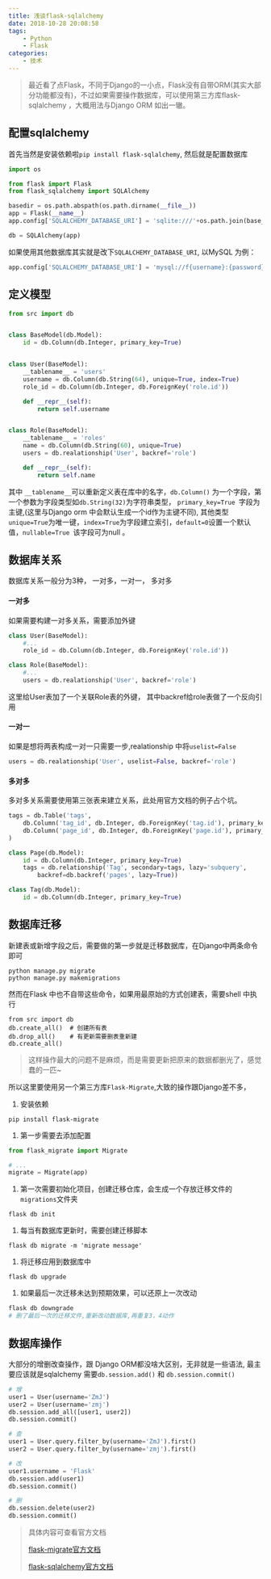 ```yaml
---
title: 浅谈flask-sqlalchemy
date: 2018-10-28 20:08:58
tags:
    - Python
    - Flask
categories: 
    - 技术
---
```


> 最近看了点Flask，不同于Django的一小点，Flask没有自带ORM(其实大部分功能都没有)，不过如果需要操作数据库，可以使用第三方库flask-sqlalchemy ，大概用法与Django ORM 如出一辙。



## 配置sqlalchemy

首先当然是安装依赖啦`pip install flask-sqlalchemy`, 然后就是配置数据库

```python
import os

from flask import Flask
from flask_sqlalchemy import SQLAlchemy

basedir = os.path.abspath(os.path.dirname(__file__))
app = Flask(__name__)
app.config['SQLALCHEMY_DATABASE_URI'] = 'sqlite:///'+os.path.join(base_dir,'database.sqlite')

db = SQLAlchemy(app)
```



如果使用其他数据库其实就是改下`SQLALCHEMY_DATABASE_URI`, 以MySQL 为例：

```python
app.config['SQLALCHEMY_DATABASE_URI'] = 'mysql://f{username}:{password}@{hostname}/{database}'
```



## 定义模型

```python
from src import db


class BaseModel(db.Model):
    id = db.Column(db.Integer, primary_key=True)


class User(BaseModel):
    __tablename__ = 'users'
    username = db.Column(db.String(64), unique=True, index=True)
    role_id = db.Column(db.Integer, db.ForeignKey('role.id'))

    def __repr__(self):
        return self.username


class Role(BaseModel):
    __tablename__ = 'roles'
    name = db.Column(db.String(60), unique=True)
    users = db.realationship('User', backref='role')

    def __repr__(self):
        return self.name
```



其中 `__tablename__`可以重新定义表在库中的名字，`db.Column()` 为一个字段，第一个参数为字段类型如`db.String(32)`为字符串类型， `primary_key=True `字段为主键,(这里与Django orm 中会默认生成一个id作为主键不同), 其他类型 `unique=True`为唯一键，`index=True`为字段建立索引，`default=0`设置一个默认值，`nullable=True `该字段可为null 。



## 数据库关系

数据库关系一般分为3种， 一对多，一对一， 多对多

#### 一对多

如果需要构建一对多关系，需要添加外键

```python
class User(BaseModel):
    #...
    role_id = db.Column(db.Integer, db.ForeignKey('role.id'))

class Role(BaseModel):
    #...
    users = db.realationship('User', backref='role')
```

这里给User表加了一个关联Role表的外键， 其中backref给role表做了一个反向引用

#### 一对一

如果是想将两表构成一对一只需要一步,realationship 中将`uselist=False`

```python
users = db.realationship('User', uselist=False, backref='role')
```

#### 多对多

多对多关系需要使用第三张表来建立关系，此处用官方文档的例子占个坑。

```python
tags = db.Table('tags',
    db.Column('tag_id', db.Integer, db.ForeignKey('tag.id'), primary_key=True),
    db.Column('page_id', db.Integer, db.ForeignKey('page.id'), primary_key=True)
)

class Page(db.Model):
    id = db.Column(db.Integer, primary_key=True)
    tags = db.relationship('Tag', secondary=tags, lazy='subquery',
        backref=db.backref('pages', lazy=True))

class Tag(db.Model):
    id = db.Column(db.Integer, primary_key=True)
```



## 数据库迁移

新建表或新增字段之后，需要做的第一步就是迁移数据库，在Django中两条命令即可

```shell
python manage.py migrate
python manage.py makemigrations
```

然而在Flask 中也不自带这些命令，如果用最原始的方式创建表，需要shell 中执行

```base
from src import db
db.create_all()  # 创建所有表
db.drop_all()    # 有更新需要删表重新建
db.create_all()
```

> 这样操作最大的问题不是麻烦，而是需要更新把原来的数据都删光了，感觉蠢的一匹~

所以这里要使用另一个第三方库`Flask-Migrate`,大致的操作跟Django差不多，

1. 安装依赖

```base
pip install flask-migrate
```

1. 第一步需要去添加配置

```python
from flask_migrate import Migrate

# ...
migrate = Migrate(app)
```

1. 第一次需要初始化项目，创建迁移仓库，会生成一个存放迁移文件的`migrations`文件夹

```base
flask db init
```

1. 每当有数据库更新时，需要创建迁移脚本

```base
flask db migrate -m 'migrate message'
```

1. 将迁移应用到数据库中

```base
flask db upgrade
```

1. 如果最后一次迁移未达到预期效果，可以还原上一次改动

```bash
flask db downgrade
# 删了最后一次的迁移文件,重新改动数据库,再重复3，4动作
```



## 数据库操作

大部分的增删改查操作，跟 Django ORM都没啥大区别，无非就是一些语法, 最主要应该就是sqlalchemy 需要`db.session.add()`  和 `db.session.commit()`

```python
# 增
user1 = User(username='ZmJ')
user2 = User(username='zmj')
db.session.add_all([user1, user2])
db.session.commit()

# 查
user1 = User.query.filter_by(username='ZmJ').first()
user2 = User.query.filter_by(username='zmj').first()

# 改
user1.username = 'Flask'
db.session.add(user1)
db.session.commit()

# 删
db.session.delete(user2)
db.session.commit()
```

> 具体内容可查看官方文档
>
>  <a href='https://flask-migrate.readthedocs.io/en/latest/'>flask-migrate官方文档</a>
>
> <a href='http://flask-sqlalchemy.pocoo.org/2.3/'>flask-sqlalchemy官方文档</a>
